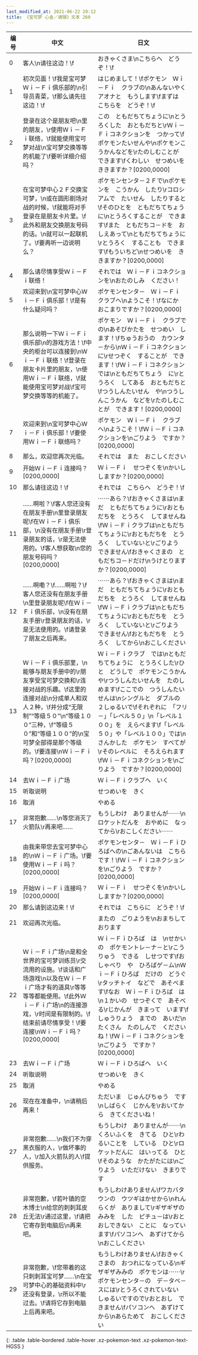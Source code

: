 ```yaml
---
last_modified_at: 2021-06-22 20:12
title: 《宝可梦 心金／魂银》文本 260
---
```

| 编号 | 中文 | 日文 |
| ---- | ---- | ---- |
| 0 | 客人\n请往这边！\f | おきゃくさま\nこちらへ　どうぞ！\f |
| 1 | 初次见面！\f我是宝可梦Ｗｉ－Ｆｉ俱乐部的\n引导员青菜，\f那么请先往这边！\f | はじめまして！\fポケモン　Ｗｉ－Ｆｉ　クラブの\nあんないやく　アオナと　もうします\fまずは　こちらを　どうぞ！\f |
| 2 | 登录在这个是朋友吧\n里的朋友，\r使用Ｗｉ－Ｆｉ联络，\f就能使用宝可梦对战\n宝可梦交换等等的机能了\f要听详细介绍吗？ | この　ともだちてちょうに\nとうろくした　おともだちと\rＷｉ－Ｆｉコネクションを　つかって\fポケモンたいせんや\nポケモンこうかんなどを\rたのしむことが　できます\fくわしい　せつめいを　ききますか？[0200,0000] |
| 3 | 在宝可梦中心２Ｆ交换宝可梦，\n或在圆形剧场对战的时候，\f就能将对手登录在是朋友卡片里。\f此外和朋友交换朋友号码的话。\n就可以一起联机了。\f要再听一边说明么？ | ポケモンセンタ－２Ｆで\nポケモンを　こうかん　したり\rコロシアムで　たいせん　したりすると\fそのひとを　ともだちてちょうに\nとうろくすることが　できます\fまた　ともだちコ－ドを　おしえあって\nともだちてちょうに\rとうろく　することも　できます\fもういちど\nせつめいを　ききますか？[0200,0000] |
| 4 | 那么请尽情享受Ｗｉ－Ｆｉ联络！ | それでは　Ｗｉ－Ｆｉコネクションを\nおたのしみ　ください！ |
| 5 | 欢迎来到\n宝可梦中心Ｗｉ－Ｆｉ俱乐部！\f是有什么疑问吗？ | ポケモンセンタ－　Ｗｉ－Ｆｉ　クラブへ\nようこそ！\fなにか　おこまりですか？[0200,0000] |
| 6 | 那么说明一下Ｗｉ－Ｆｉ俱乐部\n的游戏方法！\f中央的柜台可以连接到\nＷｉ－Ｆｉ联络！\f登录在朋友卡片里的朋友，\n使用Ｗｉ－Ｆｉ联络，\f就能使用宝可梦对战\f宝可梦交换等等的机能了。 | ポケモン　Ｗｉ－Ｆｉ　クラブでの\nあそびかたを　せつめい　します！\fちゅうおうの　カウンタ－から\nＷｉ－Ｆｉコネクション　に\rせつぞく　することが　できます！\fＷｉ－Ｆｉコネクション　では\nともだちてちょう　に\rとうろく　してある　おともだちと\fつうしんたいせん　や\nつうしんこうかん　などを\rたのしむことが　できます！[0200,0000] |
| 7 | 欢迎来到\n宝可梦中心Ｗｉ－Ｆｉ俱乐部！\f要使用Ｗｉ－Ｆｉ联络吗？ | ポケモン　Ｗｉ－Ｆｉ　クラブ　へ\nようこそ！\fＷｉ－Ｆｉコネクションを\nごりよう　ですか？[0200,0000] |
| 8 | 那么，欢迎您再次光临。 | それでは　また　おこしください |
| 9 | 开始Ｗｉ－Ｆｉ连接吗？[0200,0000] | Ｗｉ－Ｆｉ　せつぞくを\nかいし　しますか？[0200,0000] |
| 10 | 那么请往这边！\f | それでは　こちらへ　どうぞ！\f |
| 11 | ……啊啦？\f客人您还没有在朋友手册\n里登录朋友呢\f在Ｗｉ－Ｆｉ俱乐部，\n没有在朋友手册\r登录朋友的话，\r是无法使用的。\f客人想获取\n您的朋友号码吗？[0200,0000] | ⋯⋯あら？\fおきゃくさまは\nまだ　ともだちてちょうに\rおともだちを　とうろく　してませんね\fＷｉ－Ｆｉクラブは\nともだちてちょうに\rおともだちを　とうろく　していないと\rごりよう　できません\fおきゃくさまの　ともだちコ－ドだけ\nうけとりますか？[0200,0000] |
| 12 | ……啊嘞？\f……啊啦？\f客人您还没有在朋友手册\n里登录朋友呢\f在Ｗｉ－Ｆｉ俱乐部，\n没有在朋友手册\r登录朋友的话，\r是无法使用的。\f请登录了朋友之后再来。 | ⋯⋯あら？\fおきゃくさまは\nまだ　ともだちてちょうに\rおともだちを　とうろく　してませんね\fＷｉ－Ｆｉクラブは\nともだちてちょうに\rおともだちを　とうろく　していないと\rごりよう　できません\fおともだちを　とうろく　してから\nおこしください |
| 13 | Ｗｉ－Ｆｉ俱乐部里，\n能够与朋友手册中的\r朋友享受宝可梦交换和\r连接对战的乐趣。\f这里的连接对战\n分成单人和双人２种，\f并分成“无限制”“等级５０”\n“等级１００”三种，\f“等级５０”和“等级１００”的\n宝可梦全部得是那个等级的。\f要连接\nＷｉ－Ｆｉ吗？[0200,0000] | Ｗｉ－Ｆｉクラブ　では\nともだちてちょうに　とうろくした\rひと　どうしで　ポケモンこうかんや\rつうしんたいせんを　たのしめます\fここでの　つうしんたいせんは\nシングルと　ダブルの　２しゅるいで\fそれぞれに　「フリ－」「レベル５０」\n「レベル１００」を　えらべます\f「レベル５０」や「レベル１００」では\nさんかした　ポケモン　すべてが\rそのレベルに　そろえられます\fＷｉ－Ｆｉコネクションを\nごりよう　ですか？[0200,0000] |
| 14 | 去Ｗｉ－Ｆｉ广场 | Ｗｉ－Ｆｉクラブへ　いく |
| 15 | 听取说明 | せつめいを　きく |
| 16 | 取消 | やめる |
| 17 | 非常抱歉……\n等您消灭了火箭队\r再来吧…… | もうしわけ　ありませんが⋯⋯\nロケットだんを　おやめに　なってから\rおこしください⋯⋯ |
| 18 | 由我来带您去宝可梦中心的\nＷｉ－Ｆｉ广场。\f要使用Ｗｉ－Ｆｉ吗？[0200,0000] | ポケモンセンタ－　Ｗｉ－Ｆｉひろばへの\nごあんないは　こちらです！\fＷｉ－Ｆｉコネクションを\nごりよう　ですか？[0200,0000] |
| 19 | 开始Ｗｉ－Ｆｉ连接吗？[0200,0000] | Ｗｉ－Ｆｉ　せつぞくを\nかいし　しますか？[0200,0000] |
| 20 | 那么请到这边来！\f | それでは　こちらに　どうぞ！\f |
| 21 | 欢迎再次光临。 | またの　ごりようを\nおまちして　おります |
| 22 | Ｗｉ－Ｆｉ广场\n是和全世界的宝可梦训练员\r交流用的设施。\f谈话和广场游戏\n以及在Ｗｉ－Ｆｉ广场才有的道具\r等等等等都能使用。\f此外Ｗｉ－Ｆｉ广场\n的连接游戏，\r时间是有限制的。\f结束前请尽情享受！\f要连接\nＷｉ－Ｆｉ吗？[0200,0000] | Ｗｉ－Ｆｉひろば　は　\nせかいの　ポケモントレ－ナ－と\rこうりゅう　できる　しせつです\fおしゃべり　や　ひろばゲ－ム\nＷｉ－Ｆｉひろば　だけの　どうぐ\rタッチトイ　などで　あそべます\fなお　Ｗｉ－Ｆｉひろば　は\n１かいの　せつぞくで　あそべる\rじかんが　きまって　います\fしゅうりょう　までの　あいだ\nたくさん　たのしんで　くださいね！\fＷｉ－Ｆｉコネクションを\nごりよう　ですか？[0200,0000] |
| 23 | 去Ｗｉ－Ｆｉ广场 | Ｗｉ－Ｆｉひろばへ　いく |
| 24 | 听取说明 | せつめいを　きく |
| 25 | 取消 | やめる |
| 26 | 现在在准备中，\n请稍后再来！ | ただいま　じゅんびちゅう　です\nしばらく　じかんを\rおいてから　きてくださいね！ |
| 27 | 非常抱歉……\n我们不为穿黑衣服的人，\r做坏事的人，\r加入火箭队的人\f提供服务。 | もうしわけ　ありませんが⋯⋯\nくろいふくを　きてる　ひと\rわるいことを　している　ひと\rロケットだんに　はいってる　ひと\fそのような　かたがたには\nごりよう　いただけない　きまりです |
| 28 | 非常抱歉，\f若叶镇的空木博士\n给您的刺刺耳皮丘无法\r通过这里，\f请把它寄存到电脑后\n再来吧。 | もうしわけありません\fワカバタウンの　ウツギはかせから\nれんらくが　ありまして\rギザギザの　みみを　した　ピチュ－は\rおとおしできない　ことに　なっています\fパソコンへ　あずけてから\nおこしください |
| 29 | 非常抱歉，\f您带着的这只刺刺耳宝可梦……\n在宝可梦中心的基础资料中\r还没有登录，\r所以不能过去。\f请将它存到电脑上后再来吧。 | もうしわけありません\fおきゃくさまの　おつれになっている\nギザギザみみの　ポケモンは⋯⋯\rポケモンセンタ－の　デ－タベ－スには\rとうろくされていない　しゅるいですので\rおとおし　できません\fパソコンへ　あずけてから\nあらためて　おこしください |
{: .table .table-bordered .table-hover .xz-pokemon-text .xz-pokemon-text-HGSS }